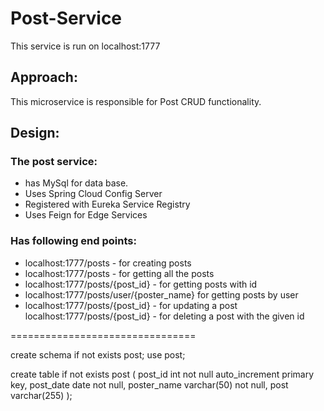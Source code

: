 # Post-Service

This service is run on localhost:1777

## Approach:

This microservice is responsible for Post CRUD functionality. 

## Design:


### The post service:

 - has MySql for data base.
 - Uses Spring Cloud Config Server
 - Registered with Eureka Service Registry
 - Uses Feign for Edge Services
 
 ### Has following end points:
 
 * localhost:1777/posts - for creating posts
 *  localhost:1777/posts - for getting all the posts
 * localhost:1777/posts/{post_id} - for getting posts with id
 * localhost:1777/posts/user/{poster_name} for getting posts by user
 *  localhost:1777/posts/{post_id} - for updating a post
  localhost:1777/posts/{post_id} - for deleting a post with the given id
  
  ================================
 
 create schema if not exists post;
use post;

create table if not exists post (
	post_id int not null auto_increment primary key,
    post_date date not null,
    poster_name varchar(50) not null,
    post varchar(255)
);
